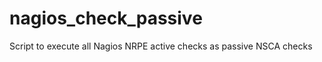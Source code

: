 nagios_check_passive
====================

Script to execute all Nagios NRPE active checks as passive NSCA checks